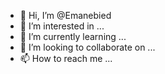 - 👋 Hi, I’m @Emanebied
- 👀 I’m interested in ...
- 🌱 I’m currently learning ...
- 💞️ I’m looking to collaborate on ...
- 📫 How to reach me ...

<!---
Emanebied/Emanebied is a ✨ special ✨ repository because its `README.md` (this file) appears on your GitHub profile.
You can click the Preview link to take a look at your changes.
--->
